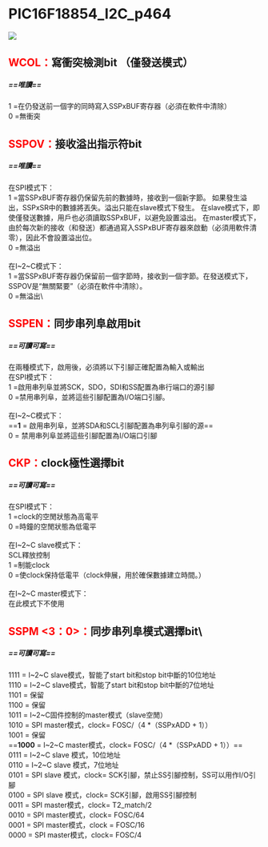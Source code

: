 # PIC16F18854_I2C_p464
![](https://i.imgur.com/2bbdYkj.png)
<style> .red {color:red;} </style> 
## <span class =" red"> WCOL：</span>寫衝突檢測bit （僅發送模式）
##### ==唯讀==
1 =在仍發送前一個字的同時寫入SSPxBUF寄存器（必須在軟件中清除）\
0 =無衝突


## <span class ="red">SSPOV：</span>接收溢出指示符bit
##### ==唯讀==
在SPI模式下：\
1 =當SSPxBUF寄存器仍保留先前的數據時，接收到一個新字節。 如果發生溢出，SSPxSR中的數據將丟失。溢出只能在slave模式下發生。 在slave模式下，即使僅發送數據，用戶也必須讀取SSPxBUF，以避免設置溢出。 在master模式下，由於每次新的接收（和發送）都通過寫入SSPxBUF寄存器來啟動（必須用軟件清零），因此不會設置溢出位。\
0 =無溢出\
\
在I~2~C模式下：\
1 =當SSPxBUF寄存器仍保留前一個字節時，接收到一個字節。在發送模式下，SSPOV是“無關緊要”（必須在軟件中清除）。\
0 =無溢出\


## <span class ="red">SSPEN：</span>同步串列阜啟用bit
##### ==可讀可寫==
在兩種模式下，啟用後，必須將以下引腳正確配置為輸入或輸出\
在SPI模式下：\
1 =啟用串列阜並將SCK，SDO，SDI和SS配置為串行端口的源引腳\
0 =禁用串列阜，並將這些引腳配置為I/O端口引腳。\
\
在I~2~C模式下：\
==**1** = 啟用串列阜，並將SDA和SCL引腳配置為串列阜引腳的源==\
0 = 禁用串列阜並將這些引腳配置為I/O端口引腳


## <span class ="red">CKP：</span>clock極性選擇bit
##### ==可讀可寫==
在SPI模式下：\
1 =clock的空閒狀態為高電平\
0 =時鐘的空閒狀態為低電平\
\
在I~2~C slave模式下：\
SCL釋放控制\
1 =制能clock\
0 =使clock保持低電平（clock伸展，用於確保數據建立時間。）\
\
在I~2~C master模式下：\
在此模式下不使用


## <span class ="red">SSPM <3：0>：</span>同步串列阜模式選擇bit\
##### ==可讀可寫==
1111 = I~2~C slave模式，智能了start bit和stop  bit中斷的10位地址\
1110 = I~2~C slave模式，智能了start bit和stop bit中斷的7位地址\
1101 = 保留\
1100 = 保留\
1011 = I~2~C固件控制的master模式（slave空閒）\
1010 = SPI master模式，clock= FOSC/（4 *（SSPxADD + 1））\
1001 = 保留\
==**1000** = I~2~C master模式，clock= FOSC/（4 *（SSPxADD + 1））==\
0111 = I~2~C slave 模式，10位地址\
0110 = I~2~C slave 模式，7位地址\
0101 = SPI slave 模式，clock= SCK引腳，禁止SS引腳控制，SS可以用作I/O引腳\
0100 = SPI slave 模式，clock= SCK引腳，啟用SS引腳控制\
0011 = SPI master模式，clock= T2_match/2\
0010 = SPI master模式，clock= FOSC/64\
0001 = SPI master模式，clock = FOSC/16\
0000 = SPI master模式，clock= FOSC/4